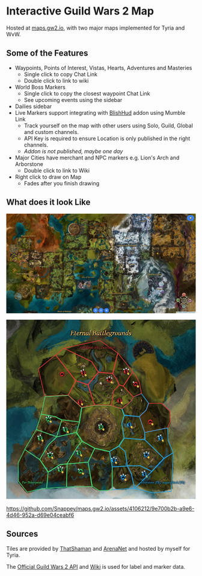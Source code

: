 # Interactive Guild Wars 2 Map

Hosted at [maps.gw2.io](https://maps.gw2.io/), with two major maps implemented for Tyria and WvW.

## Some of the Features

- Waypoints, Points of Interest, Vistas, Hearts, Adventures and Masteries
  - Single click to copy Chat Link
  - Double click to link to wiki
- World Boss Markers
  - Single click to copy the closest waypoint Chat Link
  - See upcoming events using the sidebar
- Dailies sidebar
- Live Markers support integrating with [BlishHud](https://blishhud.com/) addon using Mumble Link
  - Track yourself on the map with other users using Solo, Guild, Global and custom channels.
  - API Key is required to ensure Location is only published in the right channels.
  - _Addon is not published, maybe one day_
- Major Cities have merchant and NPC markers e.g. Lion's Arch and Arborstone
  - Double click to link to Wiki
- Right click to draw on Map
  - Fades after you finish drawing

## What does it look Like

![Tyria Overview](/images/tyria_overview.jpg)

![WvW Overview](/images/wvw_overview.jpg)

https://github.com/Snappey/maps.gw2.io/assets/4106212/9e700b2b-a9e6-4d46-952a-d69e04ceabf6

## Sources
Tiles are provided by [ThatShaman](https://twitter.com/that_shaman) and [ArenaNet](https://www.arena.net/en) and hosted by myself for Tyria.

The [Official Guild Wars 2 API](https://wiki.guildwars2.com/wiki/API:Main) and [Wiki](https://wiki.guildwars2.com/wiki/Main_Page) is used for label and marker data. 

